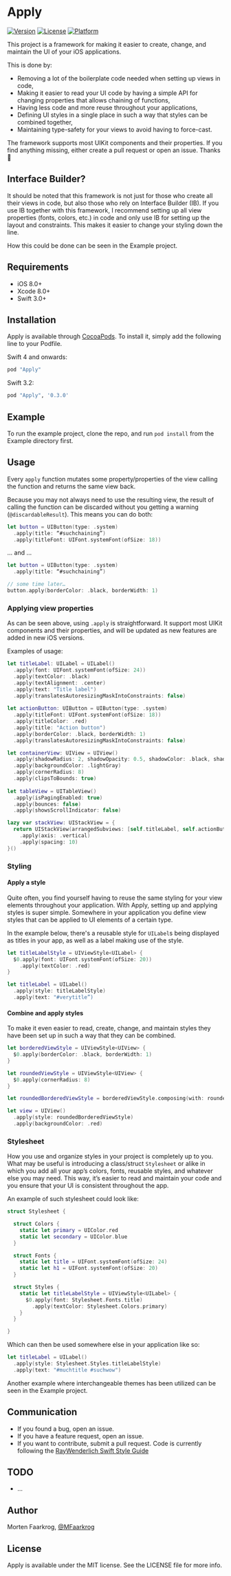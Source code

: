 # Apply
[![Version](https://img.shields.io/cocoapods/v/Apply.svg?style=flat)](http://cocoapods.org/pods/Apply)
[![License](https://img.shields.io/cocoapods/l/Apply.svg?style=flat)](http://cocoapods.org/pods/Apply)
[![Platform](https://img.shields.io/cocoapods/p/Apply.svg?style=flat)](http://cocoapods.org/pods/Apply)

This project is a framework for making it easier to create, change, and maintain the UI of your iOS applications.

This is done by:
- Removing a lot of the boilerplate code needed when setting up views in code,
- Making it easier to read your UI code by having a simple API for changing properties that allows chaining of functions,
- Having less code and more reuse throughout your applications,
- Defining UI styles in a single place in such a way that styles can be combined together,
- Maintaining type-safety for your views to avoid having to force-cast. 

The framework supports most UIKit components and their properties. If you find anything missing, either create a pull request or open an issue. Thanks 🎉 


## Interface Builder?
It should be noted that this framework is not just for those who create all their views in code, but also those who rely on Interface Builder (IB). If you use IB together with this framework, I recommend setting up all view properties (fonts, colors, etc.) in code and only use IB for setting up the layout and constraints. This makes it easier to change your styling down the line.

How this could be done can be seen in the Example project.


## Requirements

- iOS 8.0+
- Xcode 8.0+
- Swift 3.0+


## Installation

Apply is available through [CocoaPods](http://cocoapods.org). To install it, simply add the following line to your Podfile.

Swift 4 and onwards:

```ruby
pod "Apply"
```

Swift 3.2:

```ruby
pod "Apply", '0.3.0'
```


## Example

To run the example project, clone the repo, and run `pod install` from the Example directory first.


## Usage

Every `apply` function mutates some property/properties of the view calling the function and returns the same view back. 

Because you may not always need to use the resulting view, the result of calling the function can be discarded without you getting a warning (`@discardableResult`). This means you can do both:

```swift
let button = UIButton(type: .system)
  .apply(title: “#suchchaining”)
  .apply(titleFont: UIFont.systemFont(ofSize: 18))
```

… and …

```swift
let button = UIButton(type: .system)
  .apply(title: “#suchchaining”)

// some time later…
button.apply(borderColor: .black, borderWidth: 1)
```

### Applying view properties

As can be seen above, using `.apply` is straightforward. It support most UIKit components and their properties, and will be updated as new features are added in new iOS versions.

Examples of usage:

```swift
let titleLabel: UILabel = UILabel()
  .apply(font: UIFont.systemFont(ofSize: 24))
  .apply(textColor: .black)
  .apply(textAlignment: .center)
  .apply(text: "Title label")
  .apply(translatesAutoresizingMaskIntoConstraints: false)
  
let actionButton: UIButton = UIButton(type: .system)
  .apply(titleFont: UIFont.systemFont(ofSize: 18))
  .apply(titleColor: .red)
  .apply(title: "Action button")
  .apply(borderColor: .black, borderWidth: 1)
  .apply(translatesAutoresizingMaskIntoConstraints: false)

let containerView: UIView = UIView()
  .apply(shadowRadius: 2, shadowOpacity: 0.5, shadowColor: .black, shadowOffset: CGSize(width: 0, height: 2))
  .apply(backgroundColor: .lightGray)
  .apply(cornerRadius: 8)
  .apply(clipsToBounds: true)
  
let tableView = UITableView()
  .apply(isPagingEnabled: true)
  .apply(bounces: false)
  .apply(showsScrollIndicator: false)

lazy var stackView: UIStackView = {
  return UIStackView(arrangedSubviews: [self.titleLabel, self.actionButton])
    .apply(axis: .vertical)
    .apply(spacing: 10)
}()
```


### Styling

#### Apply a style
Quite often, you find yourself having to reuse the same styling for your view elements throughout your application. With Apply, setting up and applying styles is super simple. 
Somewhere in your application you define view styles that can be applied to UI elements of a certain type. 

In the example below, there's a reusable style for `UILabel`s being displayed as titles in your app, as well as a label making use of the style.

```swift
let titleLabelStyle = UIViewStyle<UILabel> {
  $0.apply(font: UIFont.systemFont(ofSize: 20))
    .apply(textColor: .red)
}

let titleLabel = UILabel()
  .apply(style: titleLabelStyle)
  .apply(text: "#verytitle”)
```

#### Combine and apply styles
To make it even easier to read, create, change, and maintain styles they have been set up in such a way that they can be combined.  

```swift
let borderedViewStyle = UIViewStyle<UIView> {
  $0.apply(borderColor: .black, borderWidth: 1)
}

let roundedViewStyle = UIViewStyle<UIView> {
  $0.apply(cornerRadius: 8)
}

let roundedBorderedViewStyle = borderedViewStyle.composing(with: roundedViewStyle)

let view = UIView()
  .apply(style: roundedBorderedViewStyle)
  .apply(backgroundColor: .red)
```


### Stylesheet

How you use and organize styles in your project is completely up to you. What may be useful is introducing a class/struct `Stylesheet` or alike in which you add all your app’s colors, fonts, reusable styles, and whatever else you may need. This way, it’s easier to read and maintain your code and you ensure that your UI is consistent throughout the app.

An example of such stylesheet could look like:

```swift
struct Stylesheet {

  struct Colors {
    static let primary = UIColor.red
    static let secondary = UIColor.blue
  }

  struct Fonts {
    static let title = UIFont.systemFont(ofSize: 24)
    static let h1 = UIFont.systemFont(ofSize: 20)
  }

  struct Styles {
    static let titleLabelStyle = UIViewStyle<UILabel> {
      $0.apply(font: Stylesheet.Fonts.title)
        .apply(textColor: Stylesheet.Colors.primary)
    }
  }

}
```

Which can then be used somewhere else in your application like so:

```swift
let titleLabel = UILabel()
  .apply(style: Stylesheet.Styles.titleLabelStyle)
  .apply(text: "#muchtitle #suchwow")
```

Another example where interchangeable themes has been utilized can be seen in the Example project.


## Communication

- If you found a bug, open an issue.
- If you have a feature request, open an issue.
- If you want to contribute, submit a pull request. Code is currently following the [RayWenderlich Swift Style Guide](https://github.com/raywenderlich/swift-style-guide)

## TODO

- ...

## Author

Morten Faarkrog, [@MFaarkrog](https://twitter.com/mfaarkrog)

## License

Apply is available under the MIT license. See the LICENSE file for more info.
